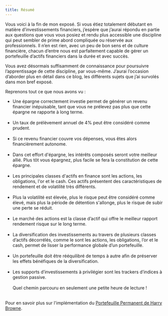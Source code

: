```yaml
---
title: Résumé
---
```


Vous voici à la fin de mon exposé. Si vous étiez totalement débutant en matière d’investissements financiers, j’espère que j’aurai répondu en partie aux questions que vous vous posiez et rendu plus accessible une discipline qui peut sembler de prime abord compliquée ou réservée aux professionnels. Il n’en est rien, avec un peu de bon sens et de culture financière, chacun d’entre nous est parfaitement capable de gérer un portefeuille d’actifs financiers dans la durée et avec succès.

Vous avez désormais suffisamment de connaissance pour poursuivre l’apprentissage de cette discipline, par vous-même. J’aurai l’occasion d’aborder plus en détail dans ce blog, les différents sujets que j’ai survolés dans mon bref exposé.

Reprenons tout ce que nous avons vu :

- Une épargne correctement investie permet de générer un revenu financier inépuisable, tant que vous ne prélevez pas plus que cette épargne ne rapporte à long terme.
<br></br>
- Un taux de prélèvement annuel de 4% peut être considéré comme prudent.
<br></br>
- Si ce revenu financier couvre vos dépenses, vous êtes alors financièrement autonome.
<br></br>
- Dans cet effort d'épargne, les intérêts composés seront votre meilleur allié. Plus tôt vous épargnez, plus facile se fera la constitution de cette épargne.
<br></br>
- Les principales classes d'actifs en finance sont les actions, les obligations, l'or et le cash. Ces actifs présentent des caractéristiques de rendement et de volatilité très différents.
<br></br>
- Plus la volatilité est élevée, plus le risque peut être considéré comme élevé, mais plus la période de détention s'allonge, plus le risque de subir une perte se réduit.
<br></br>
- Le marché des actions est la classe d’actif qui offre le meilleur rapport rendement risque sur le long terme.
<br></br>
- La diversification des investissements au travers de plusieurs classes d’actifs décorrélés, comme le sont les actions, les obligations, l’or et le cash, permet de lisser la performance globale d’un portefeuille.
<br></br>
- Un portefeuille doit être rééquilibré de temps à autre afin de préserver les effets bénéfiques de la diversification.
<br></br>
- Les supports d’investissements à privilégier sont les trackers d’indices à gestion passive.
<br></br>
Quel chemin parcouru en seulement une petite heure de lecture !
<br></br>

Pour en savoir plus sur l'implémentation du [Portefeuille Permanent de Harry Browne](/pp-browne).

